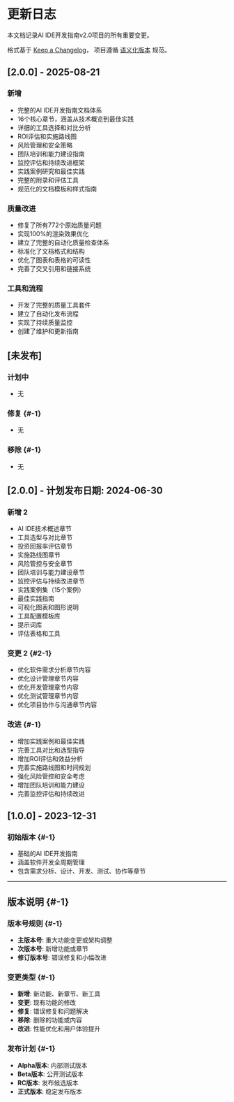 # 更新日志


本文档记录AI IDE开发指南v2.0项目的所有重要变更。

格式基于 [Keep a Changelog](https://keepachangelog.com/zh-CN/1.0.0/)，
项目遵循 [语义化版本](https://semver.org/lang/zh-CN/) 规范。

## [2.0.0] - 2025-08-21

### 新增

- 完整的AI IDE开发指南文档体系
- 16个核心章节，涵盖从技术概览到最佳实践
- 详细的工具选择和对比分析
- ROI评估和实施路线图
- 风险管理和安全策略
- 团队培训和能力建设指南
- 监控评估和持续改进框架
- 实践案例研究和最佳实践
- 完整的附录和评估工具
- 规范化的文档模板和样式指南

### 质量改进

- 修复了所有772个原始质量问题
- 实现100%的渲染效果优化
- 建立了完整的自动化质量检查体系
- 标准化了文档格式和结构
- 优化了图表和表格的可读性
- 完善了交叉引用和链接系统

### 工具和流程

- 开发了完整的质量工具套件
- 建立了自动化发布流程
- 实现了持续质量监控
- 创建了维护和更新指南

## [未发布]

### 计划中

- 无

### 修复 {#-1}

- 无

### 移除 {#-1}

- 无

## [2.0.0] - 计划发布日期: 2024-06-30


### 新增 2

- AI IDE技术概述章节
- 工具选型与对比章节
- 投资回报率评估章节
- 实施路线图章节
- 风险管控与安全章节
- 团队培训与能力建设章节
- 监控评估与持续改进章节
- 实践案例集（15个案例）
- 最佳实践指南
- 可视化图表和图形说明
- 工具配置模板库
- 提示词库
- 评估表格和工具

### 变更 2 {#2-1}

- 优化软件需求分析章节内容
- 优化设计管理章节内容
- 优化开发管理章节内容
- 优化测试管理章节内容
- 优化项目协作与沟通章节内容

### 改进 {#-1}

- 增加实践案例和最佳实践
- 完善工具对比和选型指导
- 增加ROI评估和效益分析
- 完善实施路线图和时间规划
- 强化风险管控和安全考虑
- 增加团队培训和能力建设
- 完善监控评估和持续改进

## [1.0.0] - 2023-12-31


### 初始版本 {#-1}

- 基础的AI IDE开发指南
- 涵盖软件开发全周期管理
- 包含需求分析、设计、开发、测试、协作等章节

---

## 版本说明 {#-1}


### 版本号规则 {#-1}

- **主版本号**: 重大功能变更或架构调整
- **次版本号**: 新增功能或章节
- **修订版本号**: 错误修复和小幅改进

### 变更类型 {#-1}

- **新增**: 新功能、新章节、新工具
- **变更**: 现有功能的修改
- **修复**: 错误修复和问题解决
- **移除**: 删除的功能或内容
- **改进**: 性能优化和用户体验提升

### 发布计划 {#-1}

- **Alpha版本**: 内部测试版本
- **Beta版本**: 公开测试版本
- **RC版本**: 发布候选版本
- **正式版本**: 稳定发布版本